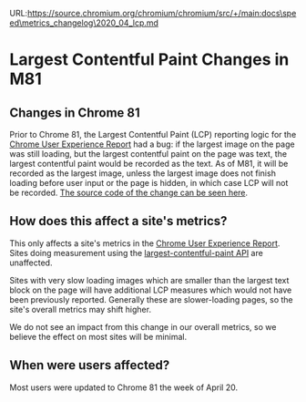 URL:https://source.chromium.org/chromium/chromium/src/+/main:docs\speed\metrics_changelog\2020_04_lcp.md
# Largest Contentful Paint Changes in M81

## Changes in Chrome 81
Prior to Chrome 81, the Largest Contentful Paint (LCP) reporting logic for the
[Chrome User Experience Report](https://developers.google.com/web/tools/chrome-user-experience-report)
had a bug: if the largest image on the page was still loading, but the largest
contentful paint on the page was text, the largest contentful paint would be
recorded as the text. As of M81, it will be recorded as the largest image,
unless the largest image does not finish loading before user input or the page
is hidden, in which case LCP will not be recorded. [The source code of the change
can be seen here](https://chromium-review.googlesource.com/c/chromium/src/+/1998826).

## How does this affect a site's metrics?

This only affects a site's metrics in the
[Chrome User Experience Report](https://developers.google.com/web/tools/chrome-user-experience-report).
Sites doing measurement using the [largest-contentful-paint API](https://wicg.github.io/largest-contentful-paint/)
are unaffected.

Sites with very slow loading images which are smaller than the largest text
block on the page will have additional LCP measures which would not have been
previously reported. Generally these are slower-loading pages, so the site's
overall metrics may shift higher.

We do not see an impact from this change in our overall metrics, so we believe
the effect on most sites will be minimal.

## When were users affected?

Most users were updated to Chrome 81 the week of April 20.